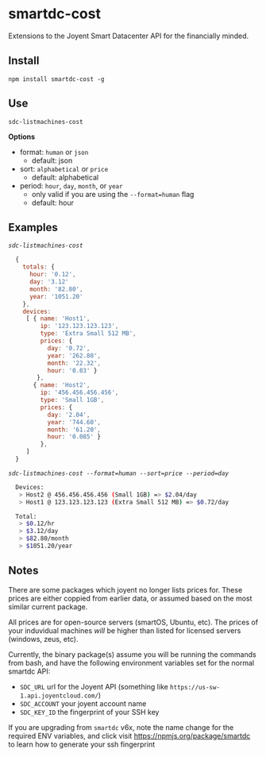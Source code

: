# smartdc-cost
Extensions to the Joyent Smart Datacenter API for the financially minded.

## Install
`npm install smartdc-cost -g`

## Use 
`sdc-listmachines-cost`
 
 **Options**

- format: `human` or `json`
  - default: json
- sort: `alphabetical` or `price`
  - default: alphabetical
- period: `hour`, `day`, `month`, or `year` 
  - only valid if you are using the `--format=human` flag
  - default: hour

## Examples

*`sdc-listmachines-cost`*

```javascript
  { 
    totals: { 
      hour: '0.12', 
      day: '3.12'
      month: '82.80', 
      year: '1051.20' 
    },
    devices: 
     [ { name: 'Host1',
         ip: '123.123.123.123',
         type: 'Extra Small 512 MB',
         prices: { 
           day: '0.72',
           year: '262.80',
           month: '22.32',
           hour: '0.03' }
        },
       { name: 'Host2',
         ip: '456.456.456.456',
         type: 'Small 1GB',
         prices: { 
           day: '2.04',
           year: '744.60',
           month: '61.20',
           hour: '0.085' }
         },
     ]
  }
```

*`sdc-listmachines-cost --format=human --sort=price --period=day`*

```bash
  Devices:
   > Host2 @ 456.456.456.456 (Small 1GB) => $2.04/day
   > Host1 @ 123.123.123.123 (Extra Small 512 MB) => $0.72/day

  Total:
   > $0.12/hr
   > $3.12/day
   > $82.80/month
   > $1051.20/year
```

## Notes
There are some packages which joyent no longer lists prices for.  These prices are either coppied from earlier data, or assumed based on the most similar current package.

All prices are for open-source servers (smartOS, Ubuntu, etc).  The prices of your induvidual machines *will* be higher than listed for licensed servers (windows, zeus, etc).

Currently, the binary package(s) assume you will be running the commands from bash, and have the following environment variables set for the normal smartdc API:

 - `SDC_URL` url for the Joyent API (something like `https://us-sw-1.api.joyentcloud.com/`)
 - `SDC_ACCOUNT` your joyent account name
 - `SDC_KEY_ID` the fingerprint of your SSH key

If you are upgrading from `smartdc` v6x, note the name change for the required ENV variables, and click visit https://npmjs.org/package/smartdc to learn how to generate your ssh fingerprint